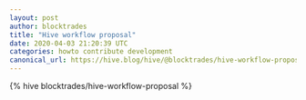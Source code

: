 ```yaml
---
layout: post
author: blocktrades
title: "Hive workflow proposal"
date: 2020-04-03 21:20:39 UTC
categories: howto contribute development
canonical_url: https://hive.blog/hive/@blocktrades/hive-workflow-proposal
---
```

{% hive blocktrades/hive-workflow-proposal %}
